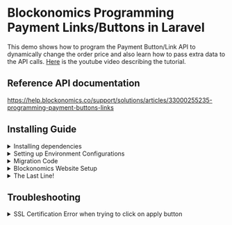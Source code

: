# Blockonomics Programming Payment Links/Buttons in Laravel

This demo shows how to program the Payment Button/Link API to dynamically change the order price and also learn how to pass extra data to the API calls. [Here](https://www.youtube.com/watch?v=-FYwR1RzjXY) is the youtube video describing the tutorial. 

## Reference API documentation
https://help.blockonomics.co/support/solutions/articles/33000255235-programming-payment-buttons-links

## Installing Guide

<details>
<summary> Installing dependencies </summary>

* `composer install`
* `npm install`
* `cp .env.example .env`
* `php artisan key:generate`
* By now, you have installed all the dependencies and also created copy of the .env file.

</details>

<details>
<summary> Setting up Environment Configurations </summary>

* In the .env file, add database information to allow Laravel to connect to the database, fill in the `DB_HOST`, `DB_PORT`, `DB_DATABASE`, `DB_USERNAME`, and `DB_PASSWORD` options to match the credentials of the local database you created. 
* Place your Blockonomics API Key in the `Blockonomics_API` field. This will allow us to run migrations in the next step.

</details>

<details>
<summary> Migration Code </summary>

* `php artisan migrate`
* `php artisan storage:link`

</details>


<details>
<summary> Blockonomics Website Setup </summary>

* Create your payment link from [here](https://www.blockonomics.co/merchants) by going to PAYMENT BUTTONS/URL tab.
* Head to [this line](https://github.com/blockonomics/Programming_Bitcoin_Payment_Buttons/blob/master/app/Http/Controllers/HomeController.php#L67) and replace the `parent_uid` with your value. Note that `parent_uid` is the one which is appended in your payment link after `https://www.blockonomics.co/pay-url/`.
* Go to `OPTIONS` in the PAYMENT BUTTONS/URL tab on [this page](https://www.blockonomics.co/merchants). You need to setup the `ORDER HOOK URL` and `Redirection URL`.
* To test the code locally, follow instructions from [this](https://www.youtube.com/watch?v=6Ydk32avIgo) video and make sure to place the `<domain>/receive` as your order hook url and `<domain>/home` as redirection url. Here `<domain>` is the domain you get from reverse proxy (Ngrok/localtunnel).
* Make sure to save your changes!

</details>

<details>
<summary> The Last Line! </summary>

* `php artisan serve`

<p> Now you are all set to locally run the demo! </p>

</details>


## Troubleshooting

<details>
<summary> SSL Certification Error when trying to click on apply button </summary>
    
* Note that this error can be traced either inside php logs or by looking at network in inspection mode. 
* Please refer to [this link](https://stackoverflow.com/questions/29822686/curl-error-60-ssl-certificate-unable-to-get-local-issuer-certificate) to help you solve the issue.

</details>
